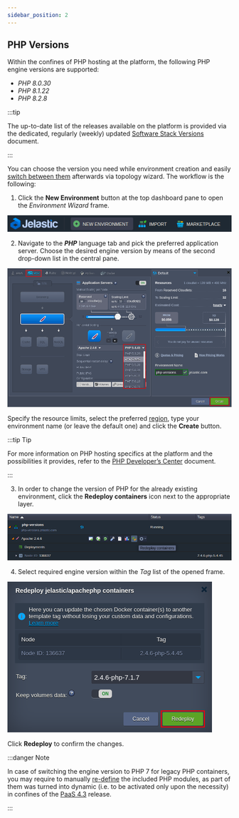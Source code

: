 ```yaml
---
sidebar_position: 2
---
```


## PHP Versions

Within the confines of PHP hosting at the platform, the following PHP engine versions are supported:

- _PHP 8.0.30_
- _PHP 8.1.22_
- _PHP 8.2.8_

:::tip

The up-to-date list of the releases available on the platform is provided via the dedicated, regularly (weekly) updated [Software Stack Versions](https://cloudmydc.com/) document.

:::

You can choose the version you need while environment creation and easily [switch between them](https://cloudmydc.com/) afterwards via topology wizard. The workflow is the following:

1. Click the **New Environment** button at the top dashboard pane to open the _Environment Wizard_ frame.

<div style={{
    display:'flex',
    justifyContent: 'center',
    margin: '0 0 1rem 0'
}}>

![Locale Dropdown](./img/PHPVersions/01-new-environment-button.png)

</div>

2. Navigate to the **_PHP_** language tab and pick the preferred application server. Choose the desired engine version by means of the second drop-down list in the central pane.

<div style={{
    display:'flex',
    justifyContent: 'center',
    margin: '0 0 1rem 0'
}}>

![Locale Dropdown](./img/PHPVersions/02-php-environment-wizard.png)

</div>

Specify the resource limits, select the preferred [region](/docs/EnvironmentManagement/Environment%20Regions/Choosing%20a%20Region), type your environment name (or leave the default one) and click the **Create** button.

:::tip Tip

For more information on PHP hosting specifics at the platform and the possibilities it provides, refer to the [PHP Developer’s Center](https://cloudmydc.com/) document.

:::

3. In order to change the version of PHP for the already existing environment, click the **Redeploy containers** icon next to the appropriate layer.

<div style={{
    display:'flex',
    justifyContent: 'center',
    margin: '0 0 1rem 0'
}}>

![Locale Dropdown](./img/PHPVersions/03-php-redeploy-button.png)

</div>

4. Select required engine version within the _Tag_ list of the opened frame.

<div style={{
    display:'flex',
    justifyContent: 'center',
    margin: '0 0 1rem 0'
}}>

![Locale Dropdown](./img/PHPVersions/04-php-redeploy-dialog.png)

</div>

Click **Redeploy** to confirm the changes.

:::danger Note

In case of switching the engine version to PHP 7 for legacy PHP containers, you may require to manually [re-define](https://cloudmydc.com/) the included PHP modules, as part of them was turned into dynamic (i.e. to be activated only upon the necessity) in confines of the [PaaS 4.3](https://cloudmydc.com/) release.

:::
